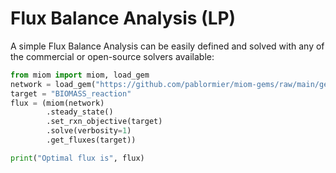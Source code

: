 # Flux Balance Analysis (LP)

A simple Flux Balance Analysis can be easily defined and solved with any of the commercial or open-source solvers available:

```python
from miom import miom, load_gem
network = load_gem("https://github.com/pablormier/miom-gems/raw/main/gems/mus_musculus_iMM1865.miom")
target = "BIOMASS_reaction"
flux = (miom(network)
        .steady_state()
        .set_rxn_objective(target)
        .solve(verbosity=1)
        .get_fluxes(target))

print("Optimal flux is", flux)
```